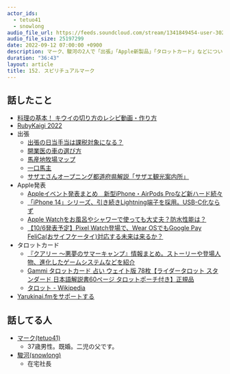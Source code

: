 ```yaml
---
actor_ids:
  - tetuo41
  - snowlong
audio_file_url: https://feeds.soundcloud.com/stream/1341849454-user-302747142-yarukinai-152-2022-09-12.mp3
audio_file_size: 25197299
date: 2022-09-12 07:00:00 +0900
description: マーク、駿河の2人で「出張」「Apple新製品」「タロットカード」などについて話しました。
duration: "36:43"
layout: article
title: 152. スピリチュアルマーク
---
```


## 話したこと
- [料理の基本！ キウイの切り方のレシピ動画・作り方](https://delishkitchen.tv/recipes/215311590419857759)
- [RubyKaigi 2022](https://rubykaigi.org/2022/)
- 出張
  - [出張の日当手当は課税対象になる？](https://www.tehaiplus.com/media/contents/nitto_kazei)
  - [開業医の車の選び方](https://doctors-i.com/archives/383)
  - [馬産地牧場マップ](https://uma-furusato.com/map/)
  - [一口馬主](https://owner.netkeiba.com/)
  - [サザエさんオープニング都道府県解説「サザエ観光案内所」](https://www.yamachanet.jp/sazaekankou.html)
- Apple発表
  - [Appleイベント発表まとめ　新型iPhone・AirPods Proなど新ハード続々](https://www.itmedia.co.jp/news/articles/2209/08/news109.html)
  - [「iPhone 14」シリーズ、引き続きLightning端子を採用。USB-C化ならず](https://game.watch.impress.co.jp/docs/news/1438264.html)
  - [Apple Watchをお風呂やシャワーで使っても大丈夫？防水性能は？](https://qualityoflife.link/787.html#toc5)
  - [【10/6発表予定】Pixel Watch登場で、Wear OSでもGoogle Pay FeliCa(おサイフケータイ)対応する未来は来るか？](https://www.sunmattu.net/accessory/smartwatch/43306)
- タロットカード
  - [『クアリー ～悪夢のサマーキャンプ』情報まとめ。ストーリーや登場人物、進化したゲームシステムなどを紹介](https://www.famitsu.com/news/202206/08264173.html)
  - [Gammi タロットカード 占い ウェイト版 78枚【ライダータロット スタンダード 日本語解説書60ページ タロットポーチ付き】正規品](https://www.amazon.co.jp/gp/product/B07W3L4FPJ/)
  - [タロット - Wikipedia](https://ja.wikipedia.org/wiki/%E3%82%BF%E3%83%AD%E3%83%83%E3%83%88)
- [Yarukinai.fmをサポートする](https://note.com/tetuo41/circle)

## 話してる人
- [マーク(tetuo41)](https://twitter.com/tetuo41)
  - 37歳男性。既婚。二児の父です。
- [駿河(snowlong)](https://twitter.com/_snowlong)
  - 在宅社長
